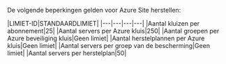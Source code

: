 <properties
   pageTitle="Herstel van site beperken tabel"
   description="Beschrijving van systeemlimieten voor herstel van de Site."
   services="site recovery"
   documentationCenter="NA"
   authors="csilauraa"
   manager="jwhit"
   editor="" />
<tags
   ms.service="site recovery"
   ms.devlang="NA"
   ms.topic="article"
   ms.tgt_pltfrm="NA"
   ms.workload="TBD"
   ms.date="07/06/2015"
   ms.author="lauraa" />


De volgende beperkingen gelden voor Azure Site herstellen:


|LIMIET-ID|STANDAARDLIMIET|
|---|---|---|---|
|Aantal kluizen per abonnement|25|
|Aantal servers per Azure kluis|250|
|Aantal groepen per Azure beveiliging kluis|Geen limiet|
|Aantal herstelplannen per Azure kluis|Geen limiet|
|Aantal servers per groep van de bescherming|Geen limiet|
|Aantal servers per herstelplan|50|
